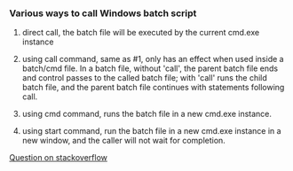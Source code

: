 ### Various ways to call Windows batch script

1. direct call, the batch file will be executed by the current cmd.exe instance

2. using call command, same as #1, only has an effect when used inside a batch/cmd file. In a batch file, without 'call', the parent batch file ends and control passes to the called batch file; with 'call' runs the child batch file, and the parent batch file continues with statements following call. 

3. using cmd command, runs the batch file in a new cmd.exe instance. 

4. using start command, run the batch file in a new cmd.exe instance in a new window, and the caller will not wait for completion.

[Question on stackoverflow][1]

[1]:http://stackoverflow.com/questions/2607856/several-ways-to-call-a-windows-batch-file-from-another-one-or-from-prompt-which

